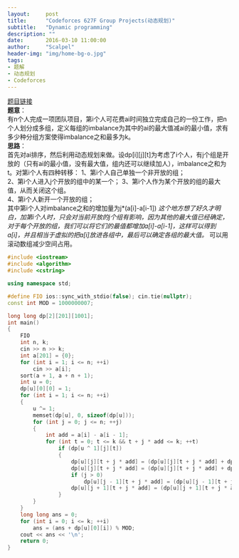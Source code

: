 ```yaml
---
layout:     post
title:      "Codeforces 627F Group Projects(动态规划)"
subtitle:   "Dynamic programming"
description: ""
date:       2016-03-10 11:00:00
author:     "Scalpel"
header-img: "img/home-bg-o.jpg"
tags:
- 题解
- 动态规划
- Codeforces
---
```

[题目链接](http://codeforces.com/problemset/problem/626/F)  
**题意**：  
有n个人完成一项团队项目，第i个人可花费ai时间独立完成自己的一份工作，把n个人划分成多组，定义每组的imbalance为其中的ai的最大值减ai的最小值，求有多少种分组方案使得imbalance之和最多为k。   
**思路**：  
首先对ai排序，然后利用动态规划来做。设dp\[i\]\[j\]\[t\]为考虑了i个人，有j个组是开放的（只有ai的最小值，没有最大值，组内还可以继续加人），imbalance之和为t。对第i个人有四种转移：
1、第i个人自己单独一个非开放的组；   
2、第i个人进入j个开放的组中的某一个； 
3、第i个人作为某个开放的组的最大值，从而关闭这个组。     
4、第i个人新开一个开放的组；  
其中第i个人对imbalance之和的增加量为j\*(a[i]-a[i-1]) *这个地方想了好久才明白，加第i个人时，只会对当前开放的j个组有影响，因为其他的最大值已经确定，对于每个开放的组，我们可以将它们的最值都增加a[i]-a[i-1]，这样可以得到a[i]，并且相当于虚拟的把a[i]放进各组中，最后可以确定各组的最大值。* 
可以用滚动数组减少空间占用。  

~~~cpp
#include <iostream>
#include <algorithm>
#include <cstring>

using namespace std;

#define FIO ios::sync_with_stdio(false); cin.tie(nullptr);
const int MOD = 1000000007;

long long dp[2][201][1001];
int main() 
{
    FIO
    int n, k;
    cin >> n >> k;
    int a[201] = {0};
    for (int i = 1; i <= n; ++i) 
        cin >> a[i];
    sort(a + 1, a + n + 1);
    int u = 0;
    dp[u][0][0] = 1;
    for (int i = 1; i <= n; ++i) 
    {
        u ^= 1;
        memset(dp[u], 0, sizeof(dp[u]));
        for (int j = 0; j <= n; ++j) 
        {
            int add = a[i] - a[i - 1];
            for (int t = 0; t <= k && t + j * add <= k; ++t) 
                if (dp[u ^ 1][j][t]) 
                {
                    dp[u][j][t + j * add] = (dp[u][j][t + j * add] + dp[u ^ 1][j][t]) % MOD; 
                    dp[u][j][t + j * add] = (dp[u][j][t + j * add] + dp[u ^ 1][j][t] * j % MOD) % MOD; 
                    if (j > 0) 
                        dp[u][j - 1][t + j * add] = (dp[u][j - 1][t + j * add] + dp[u ^ 1][j][t] * j % MOD) % MOD; 
                    dp[u][j + 1][t + j * add] = (dp[u][j + 1][t + j * add] + dp[u ^ 1][j][t]) % MOD; 
                }
        }
    }
    long long ans = 0;
    for (int i = 0; i <= k; ++i) 
        ans = (ans + dp[u][0][i]) % MOD;
    cout << ans << '\n';
    return 0;
}
~~~
